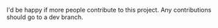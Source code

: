 I'd be happy if more people contribute to this project. Any contributions should go to a dev branch.
